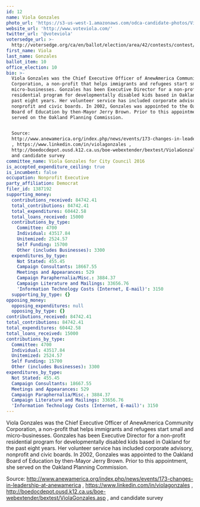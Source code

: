 ```yaml
---
id: 12
name: Viola Gonzales
photo_url: 'https://s3-us-west-1.amazonaws.com/odca-candidate-photos/Viola-Gonzales.png'
website_url: 'http://www.voteviola.com/'
twitter_url: '@voteviola'
votersedge_url: >-
  http://votersedge.org/ca/en/ballot/election/area/42/contests/contest/13237/candidate/130760?&county=Alameda%20County&election_authority_id=1
first_name: Viola
last_name: Gonzales
ballot_item: 10
office_election: 10
bio: >-
  Viola Gonzales was the Chief Executive Officer of AnewAmerica Community
  Corporation, a non-profit that helps immigrants and refugees start small and
  micro-businesses. Gonzales has been Executive Director for a non-profit
  residential program for developmentally disabled kids based in Oakland for the
  past eight years. Her volunteer service has included corporate advisory,
  nonprofit and civic boards. In 2002, Gonzales was appointed to the Oakland
  Board of Education by then-Mayor Jerry Brown. Prior to this appointment, she
  served on the Oakland Planning Commission. 


  Source:
  http://www.anewamerica.org/index.php/news/events/173-changes-in-leadership-at-anewamerica
  , https://www.linkedin.com/in/violagonzales ,
  http://boedocdepot.ousd.k12.ca.us/boe-webextender/bextest/ViolaGonzales.asp ,
  and candidate survey
committee_name: Viola Gonzales for City Council 2016
is_accepted_expenditure_ceiling: true
is_incumbent: false
occupation: Nonprofit Executive
party_affiliation: Democrat
filer_id: 1387192
supporting_money:
  contributions_received: 84742.41
  total_contributions: 84742.41
  total_expenditures: 60442.58
  total_loans_received: 15000
  contributions_by_type:
    Committee: 4700
    Individual: 43517.84
    Unitemized: 2524.57
    Self Funding: 15700
    Other (includes Businesses): 3300
  expenditures_by_type:
    Not Stated: 455.45
    Campaign Consultants: 18667.55
    Meetings and Appearances: 529
    Campaign Paraphernalia/Misc.: 3884.37
    Campaign Literature and Mailings: 33656.76
    'Information Technology Costs (Internet, E-mail)': 3150
  supporting_by_type: {}
opposing_money:
  opposing_expenditures: null
  opposing_by_type: {}
contributions_received: 84742.41
total_contributions: 84742.41
total_expenditures: 60442.58
total_loans_received: 15000
contributions_by_type:
  Committee: 4700
  Individual: 43517.84
  Unitemized: 2524.57
  Self Funding: 15700
  Other (includes Businesses): 3300
expenditures_by_type:
  Not Stated: 455.45
  Campaign Consultants: 18667.55
  Meetings and Appearances: 529
  Campaign Paraphernalia/Misc.: 3884.37
  Campaign Literature and Mailings: 33656.76
  'Information Technology Costs (Internet, E-mail)': 3150
---
```

Viola Gonzales was the Chief Executive Officer of AnewAmerica Community Corporation, a non-profit that helps immigrants and refugees start small and micro-businesses. Gonzales has been Executive Director for a non-profit residential program for developmentally disabled kids based in Oakland for the past eight years. Her volunteer service has included corporate advisory, nonprofit and civic boards. In 2002, Gonzales was appointed to the Oakland Board of Education by then-Mayor Jerry Brown. Prior to this appointment, she served on the Oakland Planning Commission. 

Source: http://www.anewamerica.org/index.php/news/events/173-changes-in-leadership-at-anewamerica , https://www.linkedin.com/in/violagonzales , http://boedocdepot.ousd.k12.ca.us/boe-webextender/bextest/ViolaGonzales.asp , and candidate survey